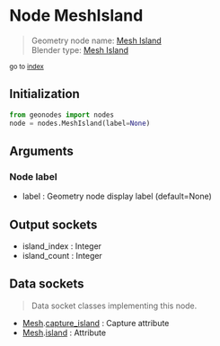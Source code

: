 
# Node MeshIsland

> Geometry node name: [Mesh Island](https://docs.blender.org/manual/en/latest/modeling/geometry_nodes/material/mesh_island.html)<br>
  Blender type: [Mesh Island](https://docs.blender.org/api/current/bpy.types.GeometryNodeInputMeshIsland.html)
  
<sub>go to [index](/docs/index.md)</sub>

## Initialization

```python
from geonodes import nodes
node = nodes.MeshIsland(label=None)
```



## Arguments


### Node label

- label : Geometry node display label (default=None)

## Output sockets

- island_index : Integer
- island_count : Integer

## Data sockets

> Data socket classes implementing this node.
  
  
- [Mesh](/docs/sockets/Mesh.md).[capture_island](/docs/sockets/Mesh.md#capture_island) : Capture attribute
- [Mesh](/docs/sockets/Mesh.md).[island](/docs/sockets/Mesh.md#island) : Attribute
  
